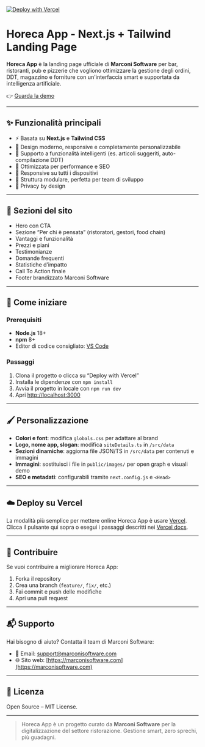 [![Deploy with Vercel](https://vercel.com/button)](https://vercel.com/new/clone?repository-url=https%3A%2F%2Fgithub.com%2Fmarconisoftware%2Fhoreca-landing)

# Horeca App - Next.js + Tailwind Landing Page

**Horeca App** è la landing page ufficiale di **Marconi Software** per bar, ristoranti, pub e pizzerie che vogliono ottimizzare la gestione degli ordini, DDT, magazzino e forniture con un'interfaccia smart e supportata da intelligenza artificiale.

👉 [Guarda la demo](https://horeca-app.vercel.app)

---

## ✨ Funzionalità principali

- ⚡ Basata su **Next.js** e **Tailwind CSS**
- 🎨 Design moderno, responsive e completamente personalizzabile
- 🤖 Supporto a funzionalità intelligenti (es. articoli suggeriti, auto-compilazione DDT)
- 🚀 Ottimizzata per performance e SEO
- 📱 Responsive su tutti i dispositivi
- 🧱 Struttura modulare, perfetta per team di sviluppo
- 🔐 Privacy by design

---

## 🔧 Sezioni del sito

- Hero con CTA
- Sezione “Per chi è pensata” (ristoratori, gestori, food chain)
- Vantaggi e funzionalità
- Prezzi e piani
- Testimonianze
- Domande frequenti
- Statistiche d’impatto
- Call To Action finale
- Footer brandizzato Marconi Software

---

## 🚀 Come iniziare

### Prerequisiti

- **Node.js** 18+
- **npm** 8+
- Editor di codice consigliato: [VS Code](https://code.visualstudio.com/)

### Passaggi

1. Clona il progetto o clicca su “Deploy with Vercel”
2. Installa le dipendenze con `npm install`
3. Avvia il progetto in locale con `npm run dev`
4. Apri [http://localhost:3000](http://localhost:3000)

---

## 🖌️ Personalizzazione

- **Colori e font**: modifica `globals.css` per adattare al brand
- **Logo, nome app, slogan**: modifica `siteDetails.ts` in `/src/data`
- **Sezioni dinamiche**: aggiorna file JSON/TS in `/src/data` per contenuti e immagini
- **Immagini**: sostituisci i file in `public/images/` per open graph e visuali demo
- **SEO e metadati**: configurabili tramite `next.config.js` e `<Head>`

---

## ☁️ Deploy su Vercel

La modalità più semplice per mettere online Horeca App è usare [Vercel](https://vercel.com/). Clicca il pulsante qui sopra o esegui i passaggi descritti nei [Vercel docs](https://vercel.com/docs).

---

## 🤝 Contribuire

Se vuoi contribuire a migliorare Horeca App:

1. Forka il repository
2. Crea una branch (`feature/`, `fix/`, etc.)
3. Fai commit e push delle modifiche
4. Apri una pull request

---

## 📬 Supporto

Hai bisogno di aiuto? Contatta il team di Marconi Software:

- 📧 Email: [support@marconisoftware.com](mailto:support@marconisoftware.com)
- 🌐 Sito web: [https://marconisoftware.com](https://marconisoftware.com)

---

## 📄 Licenza

Open Source – MIT License.

---

> Horeca App è un progetto curato da **Marconi Software** per la digitalizzazione del settore ristorazione. Gestione smart, zero sprechi, più guadagni.
